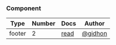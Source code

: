 ### Component
| Type | Number | Docs | Author |
|--|--|--|--|
| footer | 2 | [read](http://platframe.com/docs/components/footers/#2) | [@gidhon](https://github.com/gidhon) |
